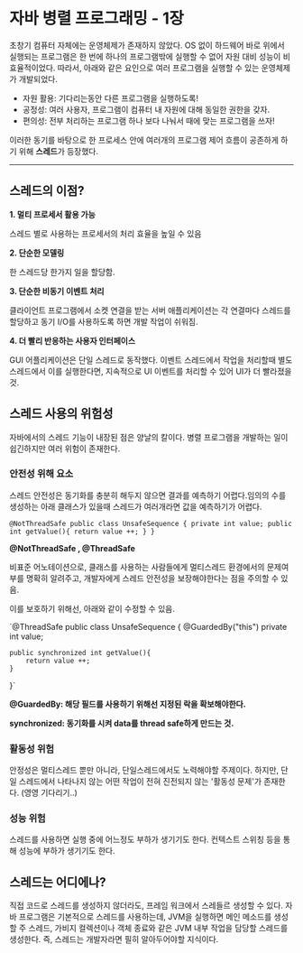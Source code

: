 # 자바 병렬 프로그래밍 - 1장

초창기 컴퓨터 자체에는 운영체제가 존재하지 않았다. OS 없이 하드웨어 바로 위에서 실행되는 프로그램은 한 번에 하나의 프로그램밖에 실행할 수 없어 자원 대비 성능이 비효율적이었다. 따라서, 아래와 같은 요인으로 여러 프로그램을 실행할 수 있는 운영체제가 개발되었다.

- 자원 활용: 기다리는동안 다른 프로그램을 실행하도록!
- 공정성: 여러 사용자, 프로그램이 컴퓨터 내 자원에 대해 동일한 권한을 갖자.
- 편의성: 전부 처리하는 프로그램 하나 보다 나눠서 때에 맞는 프로그램을 쓰자!

이러한 동기를 바탕으로 한 프로세스 안에 여러개의 프로그램 제어 흐름이 공존하게 하기 위해 **스레드**가 등장했다.

---

## **스레드의 이점?**

**1. 멀티 프로세서 활용 가능**

스레드 별로 사용하는 프로세서의 처리 효율을 높일 수 있음

**2. 단순한 모델링**

한 스레드당 한가지 일을 할당함.

**3. 단순한 비동기 이벤트 처리**

클라이언트 프로그램에서 소켓 연결을 받는 서버 애플리케이션는 각 연결마다 스레드를 할당하고 동기 I/O를 사용하도록 하면 개발 작업이 쉬워짐.

**4. 더 빨리 반응하는 사용자 인터페이스**

GUI 어플리케이션은 단일 스레드로 동작했다. 이벤트 스레드에서 작업을 처리할때 별도 스레드에서 이를 실행한다면, 지속적으로 UI 이벤트를 처리할 수 있어 UI가 더 빨라졌을 것.

## **스레드 사용의 위험성**

자바에서의 스레드 기능이 내장된 점은 양날의 칼이다. 병렬 프로그램을 개발하는 일이 쉽긴하지만 여러 위험이 존재한다.

### **안전성 위해 요소**

스레드 안전성은 동기화를 충분히 해두지 않으면 결과를 예측하기 어렵다.임의의 수를 생성하는 아래 클래스가 있을때 스레드가 여러개라면 값을 예측하기가 어렵다.

`@NotThreadSafe
public class UnsafeSequence {
    private int value;
    public int getValue(){
        return value ++;
    }
}`

**@NotThreadSafe , @ThreadSafe**

비표준 어노테이션으로, 클래스를 사용하는 사람들에게 멀티스레드 환경에서의 문제여부를 명확히 알려주고, 개발자에게 스레드 안전성을 보장해야한다는 점을 주의할 수 있음.

이를 보호하기 위해선, 아래와 같이 수정할 수 있음.

`@ThreadSafe
public class UnsafeSequence {
    @GuardedBy("this")
    private int value;
    
    public synchronized int getValue(){
        return value ++;
    }
}`

**@GuardedBy: 해당 필드를 사용하기 위해선 지정된 락을 확보해야한다.**

**synchronized: 동기화를 시켜 data를 thread safe하게 만드는 것.**

### **활동성 위험**

안정성은 멀티스레드 뿐만 아니라, 단일스레드에서도 노력해야할 주제이다. 하지만, 단일 스레드에서 나타나지 않는 어떤 작업이 전혀 진전되지 않는 '활동성 문제'가 존재한다. (영영 기다리기..)

### **성능 위험**

스레드를 사용하면 실행 중에 어느정도 부하가 생기기도 한다. 컨텍스트 스위칭 등을 통해 성능에 부하가 생기기도 한다.

## **스레드는 어디에나?**

직접 코드로 스레드를 생성하지 않더라도, 프레임 워크에서 스레들르 생성할 수 있다. 자바 프로그램은 기본적으로 스레드를 사용하는데, JVM을 실행하면 메인 메소드를 생성할 주 스레드, 가비지 컬렉션이나 객체 종료와 같은 JVM 내부 작업을 담당할 스레드를 생성한다. 즉, 스레드는 개발자라면 필히 알아두어야할 지식이다.
